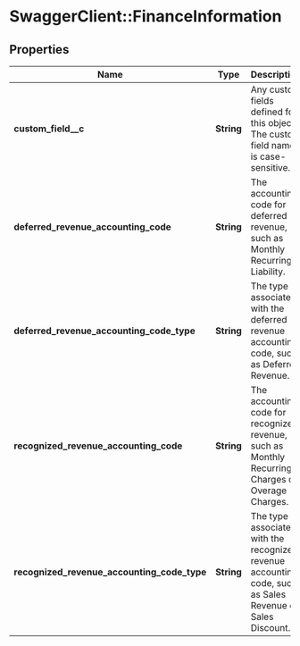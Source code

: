 # SwaggerClient::FinanceInformation

## Properties
Name | Type | Description | Notes
------------ | ------------- | ------------- | -------------
**custom_field__c** | **String** | Any custom fields defined for this object. The custom field name is case-sensitive.  | [optional] 
**deferred_revenue_accounting_code** | **String** | The accounting code for deferred revenue, such as Monthly Recurring Liability.   | [optional] 
**deferred_revenue_accounting_code_type** | **String** | The type associated with the deferred revenue accounting code, such as Deferred Revenue.   | [optional] 
**recognized_revenue_accounting_code** | **String** | The accounting code for recognized revenue, such as Monthly Recurring Charges or Overage Charges.   | [optional] 
**recognized_revenue_accounting_code_type** | **String** | The type associated with the recognized revenue accounting code, such as Sales Revenue or Sales Discount.   | [optional] 


